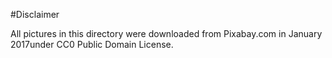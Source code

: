 #Disclaimer

All pictures in this directory were downloaded from Pixabay.com in January 2017under CC0 Public Domain License.